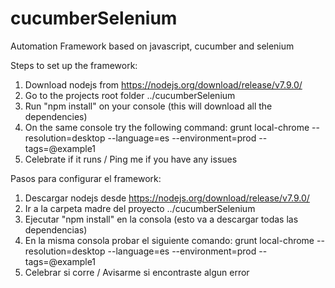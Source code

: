 # cucumberSelenium
Automation Framework based on javascript, cucumber and selenium

Steps to set up the framework:

1. Download nodejs from https://nodejs.org/download/release/v7.9.0/
2. Go to the projects root folder ../cucumberSelenium
3. Run "npm install" on your console (this will download all the dependencies)
4. On the same console try the following command: grunt local-chrome --resolution=desktop --language=es --environment=prod --tags=@example1
5. Celebrate if it runs / Ping me if you have any issues

Pasos para configurar el framework:

1. Descargar nodejs desde https://nodejs.org/download/release/v7.9.0/
2. Ir a la carpeta madre del proyecto ../cucumberSelenium
3. Ejecutar "npm install" en la consola (esto va a descargar todas las dependencias)
4. En la misma consola probar el siguiente comando: grunt local-chrome --resolution=desktop --language=es --environment=prod --tags=@example1
5. Celebrar si corre / Avisarme si encontraste algun error
